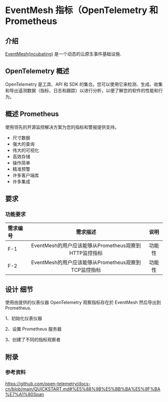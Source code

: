 # EventMesh 指标（OpenTelemetry 和 Prometheus

## 介绍

[EventMesh(incubating)](https://github.com/apache/incubator-eventmesh) 是一个动态的云原生事件基础设施.

## OpenTelemetry 概述

OpenTelemetry 是工具、API 和 SDK 的集合。您可以使用它来检测、生成、收集和导出遥测数据（指标、日志和跟踪）以进行分析，以便了解您的软件的性能和行为。

## 概述 Prometheus

使用领先的开源监控解决方案为您的指标和警报提供支持。

- 尺寸数据
- 强大的查询
- 伟大的可视化
- 高效存储
- 操作简单
- 精准预警
- 许多客户端库
- 许多集成

## 要求

### 功能要求

| 需求编号 |                       需求描述                        |  说明  |
| :------- | :---------------------------------------------------: | :----: |
| F-1      | EventMesh的用户应该能够从Prometheus观察到HTTP监控指标 | 功能性 |
| F-2      | EventMesh的用户应该能够从Prometheus观察到TCP监控指标  | 功能性 |

## 设计 细节

使用由提供的仪表仪器 OpenTelemetry 观察指标存在於 EventMesh 然后导出到 Prometheus.

1、初始化仪表仪器

2、设置 Prometheus 服务器

3、创建了不同的指标观察者

## 附录

### 参考资料

<https://github.com/open-telemetry/docs-cn/blob/main/QUICKSTART.md#%E5%88%9B%E5%BB%BA%E5%9F%BA%E7%A1%80Span>
